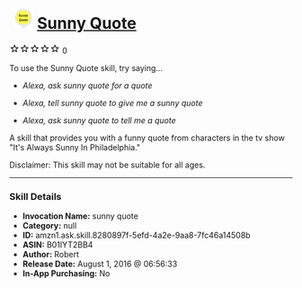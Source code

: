 # &nbsp;<img src="skill_icon" alt="Sunny Quote icon" width="36"> [Sunny Quote](http://alexa.amazon.com/#skills/amzn1.ask.skill.8280897f-5efd-4a2e-9aa8-7fc46a14508b)
![0 stars](../../images/ic_star_border_black_18dp_1x.png)![0 stars](../../images/ic_star_border_black_18dp_1x.png)![0 stars](../../images/ic_star_border_black_18dp_1x.png)![0 stars](../../images/ic_star_border_black_18dp_1x.png)![0 stars](../../images/ic_star_border_black_18dp_1x.png) 0

To use the Sunny Quote skill, try saying...

* *Alexa, ask sunny quote for a quote*

* *Alexa, tell sunny quote to give me a sunny quote*

* *Alexa, ask sunny quote to tell me a quote*

A skill that provides you with a funny quote from characters in the tv show "It's Always Sunny In Philadelphia."

Disclaimer: This skill may not be suitable for all ages.

***

### Skill Details

* **Invocation Name:** sunny quote
* **Category:** null
* **ID:** amzn1.ask.skill.8280897f-5efd-4a2e-9aa8-7fc46a14508b
* **ASIN:** B01IYT2BB4
* **Author:** Robert
* **Release Date:** August 1, 2016 @ 06:56:33
* **In-App Purchasing:** No
